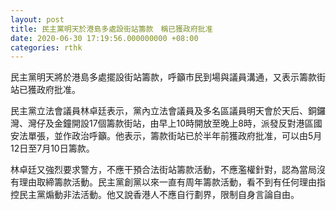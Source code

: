 ```yaml
---
layout: post
title: 民主黨明天於港島多處設街站籌款　稱已獲政府批准
date: 2020-06-30 17:19:56.000000000 +08:00
categories: rthk
---
```


民主黨明天將於港島多處擺設街站籌款，呼籲市民到場與議員溝通，又表示籌款街站已獲政府批准。

民主黨立法會議員林卓廷表示，黨內立法會議員及多名區議員明天會於天后、銅鑼灣、灣仔及金鐘開設17個籌款街站，由早上10時開放至晚上8時，派發反對港區國安法單張，並作政治呼籲。他表示，籌款街站已於半年前獲政府批准，可以由5月12日至7月10日籌款。

林卓廷又強烈要求警方，不應干預合法街站籌款活動，不應濫權針對，認為當局沒有理由取締籌款活動。民主黨創黨以來一直有周年籌款活動，看不到有任何理由指控民主黨煽動非法活動。他又說香港人不應自行劃界，限制自身言論自由。
